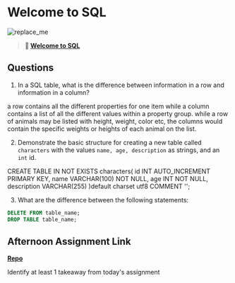 # Welcome to SQL

![replace_me](https://codeworks.blob.core.windows.net/public/assets/img/illustrations/placeholder.svg)

> **📖 [Welcome to SQL](https://codeworksacademy.com/fs-student-guide/resources/wk11/01-MySQL-GettingStarted)**

## Questions

1. In a SQL table, what is the difference between information in a row and information in a column?

a row contains all the different properties for one item while a column contains a list of all the different values within a property group. while a row of animals may be listed with height, weight, color etc, the columns would contain the specific weights or heights of each animal on the list. 

2. Demonstrate the basic structure for creating a new table called `characters` with the values `name, age, description` as strings, and an `int` id.

CREATE TABLE IN NOT EXISTS characters(
 id INT AUTO_INCREMENT PRIMARY KEY,
 name VARCHAR(100) NOT NULL,
 age INT NOT NULL,
 description VARCHAR(255)
)default charset utf8 COMMENT '';


3. What are the difference between the following statements: 
```sql
DELETE FROM table_name;
DROP TABLE table_name;
```

## Afternoon Assignment Link

**[Repo](https://github.com/chris-hildebrandt/<ASSIGNMENT_REPO>)**

Identify at least 1 takeaway from today's assignment
